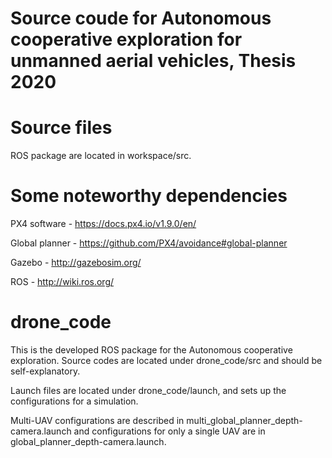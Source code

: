 # Source coude for Autonomous cooperative exploration for unmanned aerial vehicles, Thesis 2020

# Source files

ROS package are located in workspace/src.

# Some noteworthy dependencies
PX4 software - https://docs.px4.io/v1.9.0/en/

Global planner - https://github.com/PX4/avoidance#global-planner

Gazebo - http://gazebosim.org/

ROS - http://wiki.ros.org/

# drone_code
This is the developed ROS package for the Autonomous cooperative exploration. Source codes are located under drone_code/src and should be self-explanatory.

Launch files are located under drone_code/launch, and sets up the configurations for a simulation.

Multi-UAV configurations are described in multi_global_planner_depth-camera.launch and configurations for only a single UAV are in global_planner_depth-camera.launch.

